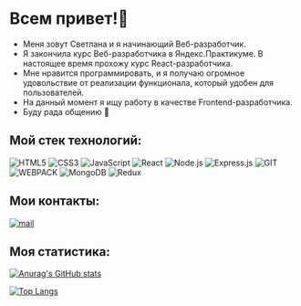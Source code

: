 # Всем привет!👋

- Меня зовут Светлана и я начинающий Веб-разработчик.
- Я закончила курс Веб-разработчика в Яндекс.Практикуме. В настоящее время прохожу курс React-разработчика.
- Мне нравится программировать, и я получаю огромное удовольствие от реализации функционала, который удобен для пользователей.
- На данный момент я ищу работу в качестве Frontend-разработчика.
- Буду рада общению 🙂

## Мой стек технологий:
![HTML5](https://img.shields.io/badge/-HTML5-000?&logo=HTML5)
![CSS3](https://img.shields.io/badge/-CSS3-000?&logo=CSS3)
![JavaScript](https://img.shields.io/badge/-JavaScript-000?&logo=JavaScript)
![React](https://img.shields.io/badge/-React-000?&logo=React)
![Node.js](https://img.shields.io/badge/-Node.js-000?&logo=node.js)
![Express.js](https://img.shields.io/badge/-Express-000?logo=express)
![GIT](https://img.shields.io/badge/-GIT-000?&logo=GIT)
![WEBPACK](https://img.shields.io/badge/-WEBPACK-000?&logo=WEBPACK)
![MongoDB](https://img.shields.io/badge/-MongoDB-000?&logo=MongoDB)
![Redux](https://img.shields.io/badge/-Redux-000?&logo=Redux)  

## Мои контакты:
[![mail](https://img.shields.io/badge/mail-000?style=for-the-badge&logo=mail&logoColor=white&link=mailto:sveta.suprun.hsi@yandex.ru)](sveta.suprun.hsi@yandex.ru)

## Моя статистика:

[![Anurag's GitHub stats](https://github-readme-stats.vercel.app/api?username=svetlanassi&show_icons=true)](https://github.com/svetlanassi)

[![Top Langs](https://github-readme-stats.vercel.app/api/top-langs/?username=svetlanassi&layout=compact)](https://github.com/svetlanassi)
